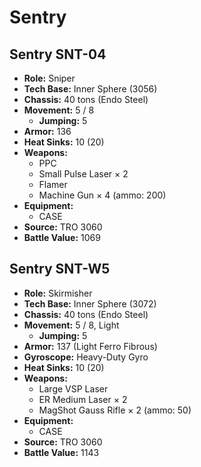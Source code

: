 # Sentry
## Sentry SNT-04
- **Role:** Sniper
- **Tech Base:** Inner Sphere (3056)
- **Chassis:** 40 tons (Endo Steel)
- **Movement:** 5 / 8
  - **Jumping:** 5
- **Armor:** 136
- **Heat Sinks:** 10 (20)
- **Weapons:**
  - PPC
  - Small Pulse Laser × 2
  - Flamer
  - Machine Gun × 4 (ammo: 200)
- **Equipment:**
  - CASE
- **Source:** TRO 3060
- **Battle Value:** 1069

## Sentry SNT-W5
- **Role:** Skirmisher
- **Tech Base:** Inner Sphere (3072)
- **Chassis:** 40 tons (Endo Steel)
- **Movement:** 5 / 8, Light
  - **Jumping:** 5
- **Armor:** 137 (Light Ferro Fibrous)
- **Gyroscope:** Heavy-Duty Gyro
- **Heat Sinks:** 10 (20)
- **Weapons:**
  - Large VSP Laser
  - ER Medium Laser × 2
  - MagShot Gauss Rifle × 2 (ammo: 50)
- **Equipment:**
  - CASE
- **Source:** TRO 3060
- **Battle Value:** 1143

